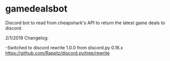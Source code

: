 # gamedealsbot
Discord bot to read from cheapshark's API to return the latest game deals to discord.

2/1/2019 Changelog:

-Switched to discord rewrite 1.0.0 from discord.py 0.16.x
    https://github.com/Rapptz/discord.py/tree/rewrite
